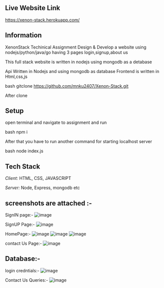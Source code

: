 ## Live Website Link

https://xenon-stack.herokuapp.com/

## Information

XenonStack Techinical Assignment
Design & Develop a website using nodejs/python/java/go having 3 pages login,signup,about us

This full stack website is written in nodejs using mongodb as a detabase 

Api Written in Nodejs and using mongodb as database
Frontend is written in Html,css,js


bash
   gitclone https://github.com/mnku2407/Xenon-Stack.git

After clone

## Setup

open terminal and navigate to assignment and run

bash
  npm i 


After that you have to run another command for starting localhost server

bash
  node index.js




## Tech Stack

*Client:* HTML, CSS, JAVASCRIPT

*Server:* Node, Express, mongodb etc


## screenshots are attached :- 

SignIN page:- 
![image](https://user-images.githubusercontent.com/93602234/196776242-2b32ccb0-fa2a-4c6b-a319-04e4f1cc0e50.png)

SignUP Page:-
![image](https://user-images.githubusercontent.com/93602234/196777265-f4c1f59b-8096-4e93-9eba-6946ad782fe2.png)

HomePage:-
![image](https://user-images.githubusercontent.com/93602234/196778106-3c4a9460-70d8-445d-b93a-55bc50f6724d.png)
![image](https://user-images.githubusercontent.com/93602234/196778165-67621476-6d64-4c74-a209-f877272d2b52.png)
![image](https://user-images.githubusercontent.com/93602234/196778230-d44ff35c-82cb-41d1-95ab-783ce0ff2507.png)

contact Us Page:-
![image](https://user-images.githubusercontent.com/93602234/196778329-8efcf036-c5e2-4a91-b2fc-eb1e76704328.png)

## Database:-

login credntials:-
![image](https://user-images.githubusercontent.com/93602234/196778889-d2fc3b12-d4d1-4f37-95bc-aef47ed0a10f.png)

Contact Us Queries:-
![image](https://user-images.githubusercontent.com/93602234/196781476-7a8621f7-fa5b-48b4-aa52-34ee58ea11fd.png)
